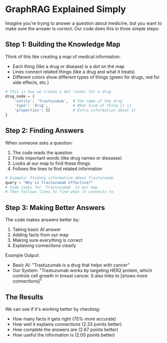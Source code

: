 # GraphRAG Explained Simply

Imagine you're trying to answer a question about medicine, but you want to make sure the answer is correct. Our code does this in three simple steps:

## Step 1: Building the Knowledge Map
Think of this like creating a map of medical information:
- Each thing (like a drug or disease) is a dot on the map
- Lines connect related things (like a drug and what it treats)
- Different colors show different types of things (green for drugs, red for side effects, etc.)

```python
# This is how we create a dot (node) for a drug
drug_node = {
    'entity': 'Trastuzumab',  # The name of the drug
    'type': 'drug',           # What kind of thing it is
    'properties': {}          # Extra information about it
}
```

## Step 2: Finding Answers
When someone asks a question:
1. The code reads the question
2. Finds important words (like drug names or diseases)
3. Looks at our map to find these things
4. Follows the lines to find related information

```python
# Example: Finding information about Trastuzumab
query = "Why is Trastuzumab effective?"
# Code looks for 'Trastuzumab' in our map
# Then follows lines to find what it connects to
```

## Step 3: Making Better Answers
The code makes answers better by:
1. Taking basic AI answer
2. Adding facts from our map
3. Making sure everything is correct
4. Explaining connections clearly

Example Output:
- Basic AI: "Trastuzumab is a drug that helps with cancer"
- Our System: "Trastuzumab works by targeting HER2 protein, which controls cell growth in breast cancer. It also links to [shows more connections]"

## The Results
We can see if it's working better by checking:
- How many facts it gets right (75% more accurate)
- How well it explains connections (2.33 points better)
- How complete the answers are (2.67 points better)
- How useful the information is (2.00 points better)